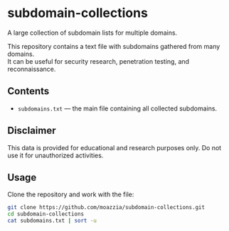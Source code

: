 # subdomain-collections
A large collection of subdomain lists for multiple domains.

This repository contains a text file with subdomains gathered from many domains.  
It can be useful for security research, penetration testing, and reconnaissance.

## Contents
- `subdomains.txt` — the main file containing all collected subdomains.

## Disclaimer
This data is provided for educational and research purposes only.
Do not use it for unauthorized activities.

## Usage
Clone the repository and work with the file:
```bash
git clone https://github.com/moazzia/subdomain-collections.git
cd subdomain-collections
cat subdomains.txt | sort -u

